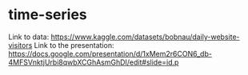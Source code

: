 # time-series
Link to data: https://www.kaggle.com/datasets/bobnau/daily-website-visitors
Link to the presentation: https://docs.google.com/presentation/d/1xMem2r6CON6_db-4MFSVnktjUrbi8qwbXCGhAsmGhDI/edit#slide=id.p
